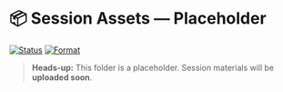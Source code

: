 # 📦 Session Assets — Placeholder

[![Status](https://img.shields.io/badge/Status-Coming_soon-lightgrey)](#)
[![Format](https://img.shields.io/badge/Format-Lunch_%26_Learn-blue)](#)

> **Heads-up:** This folder is a placeholder. Session materials will be **uploaded soon**.


